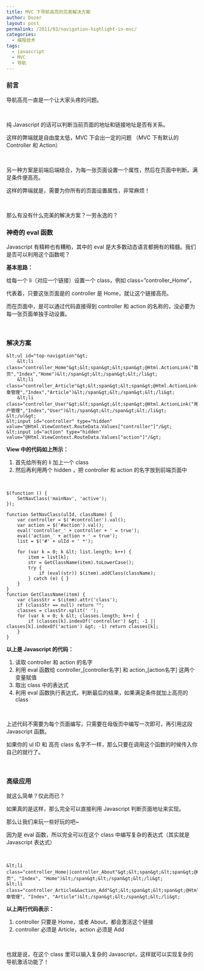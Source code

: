 ```yaml
---
title: MVC 下导航高亮的完美解决方案
author: Dozer
layout: post
permalink: /2011/03/navigation-highlight-in-mvc/
categories:
  - 编程技术
tags:
  - javascript
  - MVC
  - 导航
---
```


### 前言

导航高亮一直是一个让大家头疼的问题。

&nbsp;

纯 Javascript 的话可以判断当前页面的地址和链接地址是否有关系。

这样的弊端就是自由度太低，MVC 下会出一定的问题 （MVC 下有默认的 Controller 和 Action）

&nbsp;

另一种方案是前端后端结合，为每一张页面设置一个属性，然后在页面中判断。满足条件便高亮。

这样的弊端就是，需要为你所有的页面设置属性，非常麻烦！

&nbsp;

那么有没有什么完美的解决方案？一劳永逸的？

<!--more-->

### 神奇的 eval 函数

Javascript 有精粹也有糟粕，其中的 eval 是大多数动态语言都拥有的精髓。我们是否可以利用这个函数呢？

**基本思路：**

给每一个 li（对应一个链接）设置一个 class，例如 class=&#8221;controller_Home&#8221;，

代表着，只要这张页面是的 controller 是 Home，就让这个链接高亮。

而在页面中，是可以通过代码直接得到 controller 和 action 的名称的，没必要为每一张页面单独手动设置。

&nbsp;

### 解决方案

    &lt;ul id="top-navigation"&gt;
        &lt;li class="controller_Home"&gt;&lt;span&gt;&lt;span&gt;@Html.ActionLink("首页","Index","Home")&lt;/span&gt;&lt;/span&gt;&lt;/li&gt;
        &lt;li class="controller_Article"&gt;&lt;span&gt;&lt;span&gt;@Html.ActionLink("文章管理","Index","Article")&lt;/span&gt;&lt;/span&gt;&lt;/li&gt;
        &lt;li class="controller_User"&gt;&lt;span&gt;&lt;span&gt;@Html.ActionLink("用户管理","Index","User")&lt;/span&gt;&lt;/span&gt;&lt;/li&gt;
    &lt;/ul&gt;
    &lt;input id="controller" type="hidden" value="@Html.ViewContext.RouteData.Values["controller"]"/&gt;
    &lt;input id="action" type="hidden" value="@Html.ViewContext.RouteData.Values["action"]"/&gt;

**View 中的代码如上所示：**

1.  首先给所有的 li 加上一个 class
2.  然后再利用两个 hidden ，把 controller 和 action 的名字放到前端页面中

&nbsp;

    $(function () {
        SetNavClass('mainNav', 'active');
    });

    function SetNavClass(ulId, className) {
        var controller = $('#controller').val();
        var action = $('#action').val();
        eval('controller_' + controller + ' = true');
        eval('action_' + action + ' = true');
        list = $('#' + ulId + ' *');

        for (var k = 0; k &lt; list.length; k++) {
            item = list[k];
            str = GetClassName(item).toLowerCase();
            try {
                if (eval(str)) $(item).addClass(className);
            } catch (e) { }
        }
    }
    function GetClassName(item) {
        var classStr = $(item).attr('class');
        if (classStr == null) return "";
        classes = classStr.split(' ');
        for (var k = 0; k &lt; classes.length; k++) {
            if (classes[k].indexOf('controller') &gt; -1 || classes[k].indexOf('action') &gt; -1) return classes[k];
        }
    }

**以上是 Javascript 的代码：**

1.  读取 controller 和 action 的名字
2.  利用 eval 函数给 controller\_[controller名字] 和 action\_[action名字] 这两个变量赋值
3.  取出 class 中的表达式
4.  利用 eval 函数执行表达式，判断最后的结果，如果满足条件就加上高亮的 class

&nbsp;

上述代码不需要为每个页面编写，只需要在母版页中编写一次即可，再引用这段 Javascript 函数。

如果你的 ul ID 和 高亮 class 名字不一样，那么只要在调用这个函数的时候传入你自己的就行了。

&nbsp;

### 高级应用

就这么简单？仅此而已？

如果真的是这样，那么完全可以直接利用 Javascript 判断页面地址来实现。

那么让我们来玩一些好玩的吧~

因为是 eval 函数，所以完全可以在这个 class 中编写复杂的表达式（其实就是 Javascript 表达式）

&nbsp;

    &lt;li class="controller_Home||controller_About"&gt;&lt;span&gt;&lt;span&gt;@Html.ActionLink("首页", "Index", "Home")&lt;/span&gt;&lt;/span&gt;&lt;/li&gt;
    &lt;li class="controller_Article&&action_Add"&gt;&lt;span&gt;&lt;span&gt;@Html.ActionLink("文章管理", "Index", "Article")&lt;/span&gt;&lt;/span&gt;&lt;/li&gt;

**以上两行代码表示：**

1.  controller 只要是 Home，或者 About，都会激活这个链接
2.  controller 必须是 Article，action 必须是 Add

&nbsp;

也就是说，在这个 class 里可以输入复杂的 Javascript，这样就可以实现复杂的导航激活功能了！
